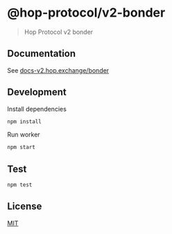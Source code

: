 # @hop-protocol/v2-bonder

> Hop Protocol v2 bonder

## Documentation

See [docs-v2.hop.exchange/bonder](https://docs-v2.hop.exchange/bonder)

## Development

Install dependencies

```bash
npm install
```

Run worker

```bash
npm start
```

## Test

```bash
npm test
```

## License

[MIT](LICENSE)
